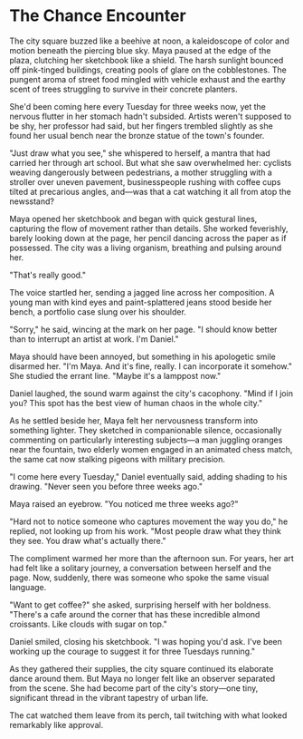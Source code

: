 # The Chance Encounter

The city square buzzed like a beehive at noon, a kaleidoscope of color and motion beneath the piercing blue sky. Maya paused at the edge of the plaza, clutching her sketchbook like a shield. The harsh sunlight bounced off pink-tinged buildings, creating pools of glare on the cobblestones. The pungent aroma of street food mingled with vehicle exhaust and the earthy scent of trees struggling to survive in their concrete planters.

She'd been coming here every Tuesday for three weeks now, yet the nervous flutter in her stomach hadn't subsided. Artists weren't supposed to be shy, her professor had said, but her fingers trembled slightly as she found her usual bench near the bronze statue of the town's founder.

"Just draw what you see," she whispered to herself, a mantra that had carried her through art school. But what she saw overwhelmed her: cyclists weaving dangerously between pedestrians, a mother struggling with a stroller over uneven pavement, businesspeople rushing with coffee cups tilted at precarious angles, and—was that a cat watching it all from atop the newsstand?

Maya opened her sketchbook and began with quick gestural lines, capturing the flow of movement rather than details. She worked feverishly, barely looking down at the page, her pencil dancing across the paper as if possessed. The city was a living organism, breathing and pulsing around her.

"That's really good."

The voice startled her, sending a jagged line across her composition. A young man with kind eyes and paint-splattered jeans stood beside her bench, a portfolio case slung over his shoulder.

"Sorry," he said, wincing at the mark on her page. "I should know better than to interrupt an artist at work. I'm Daniel."

Maya should have been annoyed, but something in his apologetic smile disarmed her. "I'm Maya. And it's fine, really. I can incorporate it somehow." She studied the errant line. "Maybe it's a lamppost now."

Daniel laughed, the sound warm against the city's cacophony. "Mind if I join you? This spot has the best view of human chaos in the whole city."

As he settled beside her, Maya felt her nervousness transform into something lighter. They sketched in companionable silence, occasionally commenting on particularly interesting subjects—a man juggling oranges near the fountain, two elderly women engaged in an animated chess match, the same cat now stalking pigeons with military precision.

"I come here every Tuesday," Daniel eventually said, adding shading to his drawing. "Never seen you before three weeks ago."

Maya raised an eyebrow. "You noticed me three weeks ago?"

"Hard not to notice someone who captures movement the way you do," he replied, not looking up from his work. "Most people draw what they think they see. You draw what's actually there."

The compliment warmed her more than the afternoon sun. For years, her art had felt like a solitary journey, a conversation between herself and the page. Now, suddenly, there was someone who spoke the same visual language.

"Want to get coffee?" she asked, surprising herself with her boldness. "There's a cafe around the corner that has these incredible almond croissants. Like clouds with sugar on top."

Daniel smiled, closing his sketchbook. "I was hoping you'd ask. I've been working up the courage to suggest it for three Tuesdays running."

As they gathered their supplies, the city square continued its elaborate dance around them. But Maya no longer felt like an observer separated from the scene. She had become part of the city's story—one tiny, significant thread in the vibrant tapestry of urban life.

The cat watched them leave from its perch, tail twitching with what looked remarkably like approval.